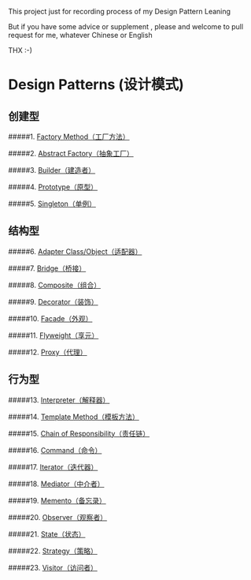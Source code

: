 
This project just for recording process of my Design Pattern Leaning

But if you have some advice or supplement , please and welcome to pull request for me, whatever Chinese or English

THX :-)

# Design Patterns (设计模式)

## 创建型

#####1. <a href="https://github.com/InnoFang/DesignPatterns/tree/master/src/io/innofang/FactoryMethod">Factory Method（工厂方法）</a>

#####2. <a href="">Abstract Factory（抽象工厂）</a>

#####3. <a href="https://github.com/InnoFang/DesignPatterns/tree/master/src/io/innofang/Builder">Builder（建造者）</a>

#####4. <a href="">Prototype（原型）</a>

#####5. <a href="https://github.com/InnoFang/DesignPatterns/tree/master/src/io/innofang/Singleton">Singleton（单例）</a>

## 结构型

#####6. <a href="">Adapter Class/Object（适配器）</a>

#####7. <a href="">Bridge（桥接）</a>

#####8. <a href="">Composite（组合）</a>

#####9. <a href="">Decorator（装饰）</a>

#####10. <a href="">Facade（外观）</a>

#####11. <a href="">Flyweight（享元）</a>

#####12. <a href="">Proxy（代理）</a>

## 行为型

#####13. <a href="">Interpreter（解释器）</a>

#####14. <a href="">Template Method（模板方法）</a>

#####15. <a href="">Chain of Responsibility（责任链）</a>

#####16. <a href="">Command（命令）</a>

#####17. <a href="">Iterator（迭代器）</a>

#####18. <a href="">Mediator（中介者）</a>

#####19. <a href="">Memento（备忘录）</a>

#####20. <a href="">Observer（观察者）</a>

#####21. <a href="">State（状态）</a>

#####22. <a href="">Strategy（策略）</a>

#####23. <a href="">Visitor（访问者）</a>
